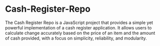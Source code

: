 # Cash-Register-Repo
The Cash Register Repo is a JavaScript project that provides a simple yet powerful implementation of a cash register application. It allows users to calculate change accurately based on the price of an item and the amount of cash provided, with a focus on simplicity, reliability, and modularity.
